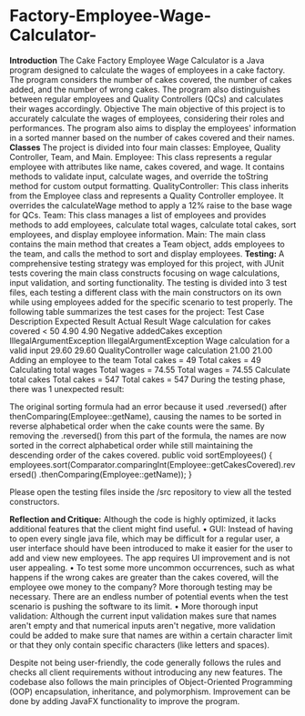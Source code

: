 # Factory-Employee-Wage-Calculator-

**Introduction**
 The Cake Factory Employee Wage Calculator is a Java program designed to calculate the wages of employees in a cake factory. The program considers the number of cakes covered, the number of cakes added, and the number of wrong cakes. The program also distinguishes between regular employees and Quality Controllers (QCs) and calculates their wages accordingly.
Objective
The main objective of this project is to accurately calculate the wages of employees, considering their roles and performances. The program also aims to display the employees' information in a sorted manner based on the number of cakes covered and their names.
**Classes**
 The project is divided into four main classes: Employee, Quality Controller, Team, and Main.
Employee: This class represents a regular employee with attributes like name, cakes covered, and wage. It contains methods to validate input, calculate wages, and override the toString method for custom output formatting.
QualityController: This class inherits from the Employee class and represents a Quality Controller employee. It overrides the calculateWage method to apply a 12% raise to the base wage for QCs.
Team: This class manages a list of employees and provides methods to add employees, calculate total wages, calculate total cakes, sort employees, and display employee information.
Main: The main class contains the main method that creates a Team object, adds employees to the team, and calls the method to sort and display employees.
**Testing:**
A comprehensive testing strategy was employed for this project, with JUnit tests covering the main class constructs focusing on wage calculations, input validation, and sorting functionality. The testing is divided into 3 test files, each testing a different class with the main constructors on its own while using employees added for the specific scenario to test properly. The following table summarizes the test cases for the project:
Test Case Description	Expected Result	Actual Result
Wage calculation for cakes covered < 50	4.90	4.90
Negative addedCakes exception	IllegalArgumentException	IllegalArgumentException
Wage calculation for a valid input	29.60	29.60
QualityController wage calculation	21.00	21.00
Adding an employee to the team	Total cakes = 49	Total cakes = 49
Calculating total wages	Total wages = 74.55	Total wages = 74.55
Calculate total cakes	Total cakes = 547	Total cakes = 547
During the testing phase, there was 1 unexpected result:
 
The original sorting formula had an error because it used .reversed() after thenComparing(Employee::getName), causing the names to be sorted in reverse alphabetical order when the cake counts were the same. By removing the .reversed() from this part of the formula, the names are now sorted in the correct alphabetical order while still maintaining the descending order of the cakes covered.
public void sortEmployees() {
    employees.sort(Comparator.comparingInt(Employee::getCakesCovered).reversed()
            .thenComparing(Employee::getName));
}

Please open the testing files inside the /src repository to view all the tested constructors.

**Reflection and Critique:**
Although the code is highly optimized, it lacks additional features that the client might find useful.
•	GUI: Instead of having to open every single java file, which may be difficult for a regular user, a user interface should have been introduced to make it easier for the user to add and view new employees. The app requires UI improvement and is not user appealing.
•	To test some more uncommon occurrences, such as what happens if the wrong cakes are greater than the cakes covered, will the employee owe money to the company? More thorough testing may be necessary. There are an endless number of potential events when the test scenario is pushing the software to its limit.
•	More thorough input validation: Although the current input validation makes sure that names aren't empty and that numerical inputs aren't negative, more validation could be added to make sure that names are within a certain character limit or that they only contain specific characters (like letters and spaces).

Despite not being user-friendly, the code generally follows the rules and checks all client requirements without introducing any new features. The codebase also follows the main principles of Object-Oriented Programming (OOP) encapsulation, inheritance, and polymorphism. Improvement can be done by adding JavaFX functionality to improve the program.
